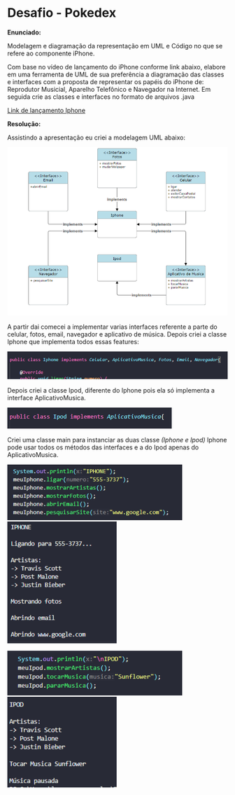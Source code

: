 

# Desafio - Pokedex

__Enunciado:__

Modelagem e diagramação da representação em UML e Código no que se refere ao componente iPhone.

Com base no vídeo de lançamento do iPhone conforme link abaixo, elabore em uma ferramenta de UML de sua preferência a diagramação das classes e interfaces com a proposta de representar os papéis do iPhone de: Reprodutor Musicial, Aparelho Telefônico e Navegador na Internet. Em seguida crie as classes e interfaces no formato de arquivos .java

[Link de lançamento Iphone](https://www.youtube.com/watch?v=9ou608QQRq8)

__Resolução:__

Assistindo a apresentação eu criei a modelagem UML abaixo:

![Modelo UML](https://github.com/luccabugatti/Bootcamp-Santander/blob/main/Exercicios%20das%20aulas/DesafioPOO/assets/UML.png)

A partir dai comecei a implementar varias interfaces referente a parte do celular, fotos, email, navegador e aplicativo de música. Depois criei a classe Iphone que implementa todos essas features: 

![Classe Iphone implementando interfaces](https://github.com/luccabugatti/Bootcamp-Santander/blob/main/Exercicios%20das%20aulas/DesafioPOO/assets/iphoneImplements.png)

Depois criei a classe Ipod, diferente do Iphone pois ela só implementa a interface AplicativoMusica.

![Classe Ipod implementando interfaces](https://github.com/luccabugatti/Bootcamp-Santander/blob/main/Exercicios%20das%20aulas/DesafioPOO/assets/ipodImplements.png)

Criei uma classe main para instanciar as duas classe _(Iphone e Ipod)_ Iphone pode usar todos os métodos das interfaces e a do Ipod apenas do AplicativoMusica.

<p float="left">
  <img src="https://github.com/luccabugatti/Bootcamp-Santander/blob/main/Exercicios%20das%20aulas/DesafioPOO/assets/mainIphone.png" width="400" style="margin-right: 10px;" alt="Chamada de métodos Iphone"/>
  <img src="https://github.com/luccabugatti/Bootcamp-Santander/blob/main/Exercicios%20das%20aulas/DesafioPOO/assets/mainIphoneResultado.png" width="250" alt="Resultado Iphone"/> 
</p>

<p float="left">
  <img src="https://github.com/luccabugatti/Bootcamp-Santander/blob/main/Exercicios%20das%20aulas/DesafioPOO/assets/mainIpod.png" width="400" style="margin-right: 10px;" alt="Chamada de métodos Ipod"/>
  <img src="https://github.com/luccabugatti/Bootcamp-Santander/blob/main/Exercicios%20das%20aulas/DesafioPOO/assets/mainIpodResultado.png" width="250" alt="Resultado Ipod"/> 
</p>
